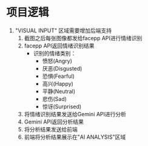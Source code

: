 # 项目逻辑
1. "VISUAL INPUT" 区域需要增加后端支持
   1. 截图之后每张图像都发给facepp API进行情绪识别
   2. facepp API返回情绪识别结果
       - 识别的情绪类别：
         - 愤怒(Angry)
         - 厌恶(Disgusted)
         - 恐惧(Fearful)
         - 高兴(Happy)
         - 平静(Neutral)
         - 悲伤(Sad)
         - 惊讶(Surprised)
   3. 将情绪识别结果发送给Gemini API进行分析
   4. Gemini API返回分析结果
   5. 将分析结果发送给前端
   6. 前端将分析结果展示在"AI ANALYSIS"区域
